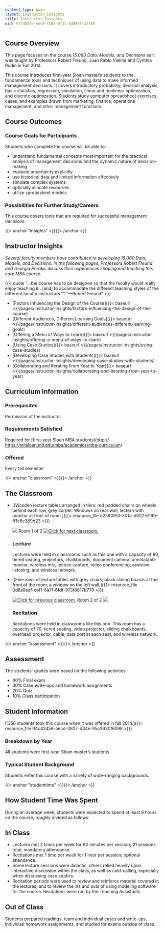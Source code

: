 ```yaml
---
content_type: page
layout: instructor_insights
title: Instructor Insights
uid: 9ffd63fe-edd9-fb69-0f25-5dd97ffa3788
---
```


Course Overview
---------------

This page focuses on the course _15.060 Data, Models, and Decisions_ as it was taught by Professors Robert Freund, Juan Pablo Vielma and Cynthia Rudin in Fall 2014.

This course introduces first-year Sloan master’s students to the fundamental tools and techniques of using data to make informed management decisions. It covers introductory probability, decision analysis, basic statistics, regression, simulation, linear and nonlinear optimization, and discrete optimization. Students study computer spreadsheet exercises, cases, and examples drawn from marketing, finance, operations management, and other management functions.

Course Outcomes
---------------

### Course Goals for Participants

Students who complete the course will be able to:

*   understand fundamental concepts most important for the practical analysis of management decisions and the dynamic nature of decision-making
*   evaluate uncertainty explicitly
*   use historical data and limited information effectively
*   simulate complex systems
*   optimally allocate resources
*   utilize spreadsheet models

### Possibilities for Further Study/Careers

This course covers tools that are required for successful management decisions.

{{< anchor "insights" >}}{{< /anchor >}}

Instructor Insights
-------------------

_Several faculty members have contributed to developing _15.060 Data, Models, and Decisions_. In the following pages, Professors Robert Freund and Georgia Perakis discuss their experiences shaping and teaching this core MBA course._

{{< quote "…the course has to be designed so that the faculty would really enjoy teaching it.. [and] to accommodate the different teaching styles of the different faculty instructors.&quot;" "—Robert Freund" >}}

*   [Factors Influencing the Design of the Course]({{< baseurl >}}/pages/instructor-insights/factors-influencing-the-design-of-the-course)
*   [Different Audiences, Different Learning Goals]({{< baseurl >}}/pages/instructor-insights/different-audiences-different-learning-goals)
*   [Offering a Menu of Ways to Learn]({{< baseurl >}}/pages/instructor-insights/offering-a-menu-of-ways-to-learn)
*   [Using Case Studies]({{< baseurl >}}/pages/instructor-insights/using-case-studies)
*   [Developing Case Studies with Students]({{< baseurl >}}/pages/instructor-insights/developing-case-studies-with-students)
*   [Collaborating and Iterating From Year to Year]({{< baseurl >}}/pages/instructor-insights/collaborating-and-iterating-from-year-to-year)

Curriculum Information
----------------------

### Prerequisites

Permission of the instructor

### Requirements Satisfied

Required for [first-year Sloan MBA students](http:// https://mitsloan.mit.edu/mba/academics/mba-curriculum)

### Offered

Every fall semester

{{< anchor "classroom" >}}{{< /anchor >}}

The Classroom
-------------

*   ![Wooden lecture tables arranged in tiers; red padded chairs on wheels behind each row, grey carpet. Windows on rear wall; lectern with monitor at front of room.]({{< resource_file d2590910-301a-d002-9180-ff1c8e389b23 >}})
    
    ![](/images/educator/classroom_prev.png) Room 1 of 2 [![Click for next classroom.](/images/educator/classroom_next.png)](#)
    
    ### Lecture
    
    Lectures were held in classrooms such as this one with a capacity of 80, tiered seating, projectors, chalkboards, document camera, annotatable monitor, wireless mic, lecture capture, video conferencing, assistive listening, and wireless network.
    
*   ![Five rows of lecture tables with grey chairs; black sliding boards at the front of the room; a window on the left wall.]({{< resource_file 0d8a9adf-cef1-6a7f-6fdf-973f6817b779 >}})
    
    [![Click for previous classroom.](/images/educator/classroom_prev.png)](#) Room 2 of 2 ![](/images/educator/classroom_next.png)
    
    ### Recitation
    
    Recitations were held in classrooms like this one. This room has a capacity of 70, tiered seating, video projector, sliding chalkboards, overhead projector, cable, data port at each seat, and wireless network.
    

{{< anchor "assessment" >}}{{< /anchor >}}

Assessment
----------

The students' grades were based on the following activities:

- 40% Final exam
- 30% Case write-ups and homework assignments
- 20% Quiz
- 10% Class participation

Student Information
-------------------

![356 students took this course when it was offered in fall 2014.]({{< resource_file 04c42456-aecd-3807-d34e-95a2630f6098 >}})

### Breakdown by Year

All students were first-year Sloan master’s students.

### Typical Student Background

Students enter this course with a variety of wide-ranging backgrounds.

{{< anchor "studenttime" >}}{{< /anchor >}}

How Student Time Was Spent
--------------------------

During an average week, students were expected to spend at least 9 hours on the course, roughly divided as follows:

In Class
--------

*   Lectures met 2 times per week for 90 minutes per session; 21 sessions total; mandatory attendance.
*   Recitations met 1 time per week for 1 hour per session; optional attendance.
*   Some lecture sessions were didactic, others relied heavily upon interactive discussion within the class, as well as cold-calling, especially when discussing case studies.
*   Recitation periods were used to review and reinforce material covered in the lectures, and to review the ins and outs of using modeling software for the course. Recitations were run by the Teaching Assistants.

Out of Class
------------

Students prepared readings, team and individual cases and write-ups, individual homework assignments, and studied for exams outside of class.